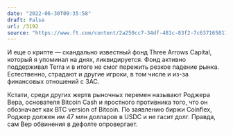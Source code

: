 ```yaml
---
date: "2022-06-30T09:35:58"
draft: False
url: /3192
source: "https://www.ft.com/content/2a250cc7-34df-481c-83f2-7c637165811c"
---
```


И еще о крипте — скандально известный фонд Three Arrows Capital, который я упоминал на днях, ликвидируется. Фонд активно поддерживал Terra и в итоге не смог пережить резкое падение рынка. Естественно, страдают и другие игроки, в том числе и из-за финансовых отношений с 3AC. 

Кстати, среди других жертв рыночных перемен называют Роджера Вера, основателя Bitcoin Cash и яростного противника того, что он обозначает как BTC version of Bitcoin. По заявлению биржи Coinflex, Роджер должен им 47 млн долларов в USDC и не гасит долг. Правда, сам Вер обвинения в дефолте опровергает.

